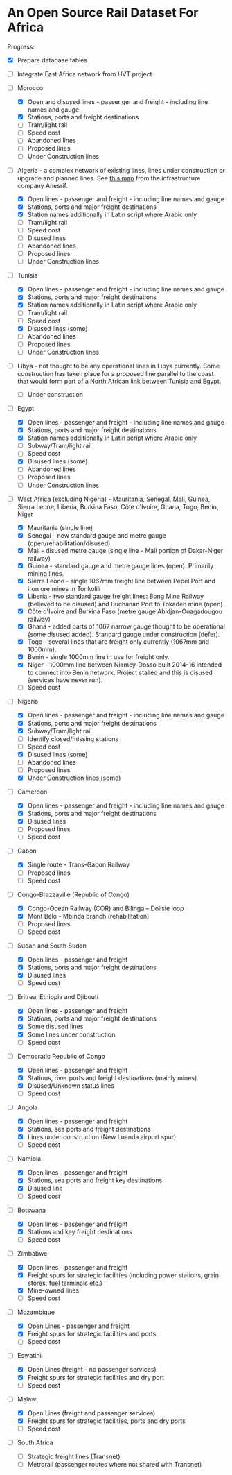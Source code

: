# An Open Source Rail Dataset For Africa

Progress:

- [x] Prepare database tables
- [ ] Integrate East Africa network from HVT project
- [ ] Morocco
  - [x] Open and disused lines - passenger and freight - including line names and gauge
  - [x] Stations, ports and freight destinations
  - [ ] Tram/light rail
  - [ ] Speed cost
  - [ ] Abandoned lines
  - [ ] Proposed lines
  - [ ] Under Construction lines
- [ ] Algeria - a complex network of existing lines, lines under construction or upgrade and planned lines. See [this map](/algeria/carte-rseau-ferr-national.jpg) from the infrastructure company Anesrif.

  - [x] Open lines - passenger and freight - including line names and gauge
  - [x] Stations, ports and major freight destinations
  - [x] Station names additionally in Latin script where Arabic only
  - [ ] Tram/light rail
  - [ ] Speed cost
  - [ ] Disused lines
  - [ ] Abandoned lines
  - [ ] Proposed lines
  - [ ] Under Construction lines
- [ ] Tunisia
  - [x] Open lines - passenger and freight - including line names and gauge
  - [x] Stations, ports and major freight destinations
  - [x] Station names additionally in Latin script where Arabic only
  - [ ] Tram/light rail
  - [ ] Speed cost
  - [x] Disused lines (some)
  - [ ] Abandoned lines
  - [ ] Proposed lines
  - [ ] Under Construction lines
- [ ] Libya - not thought to be any operational lines in Libya currently. Some construction has taken place for a proposed line parallel to the coast that would form part of a North African link between Tunisia and Egypt. 
  - [ ] Under construction
- [ ] Egypt
  - [x] Open lines - passenger and freight - including line names and gauge
  - [x] Stations, ports and major freight destinations
  - [x] Station names additionally in Latin script where Arabic only
  - [ ] Subway/Tram/light rail
  - [ ] Speed cost
  - [x] Disused lines (some)
  - [ ] Abandoned lines
  - [ ] Proposed lines
  - [ ] Under Construction lines
- [ ] West Africa (excluding Nigeria) - Mauritania, Senegal, Mali, Guinea, Sierra Leone, Liberia, Burkina Faso, Côte d'Ivoire, Ghana, Togo, Benin, Niger
  - [x] Mauritania (single line)
  - [x] Senegal - new standard gauge and metre gauge (open/rehabilitation/disused)
  - [x] Mali - disused metre gauge (single line - Mali portion of Dakar-Niger railway)
  - [x] Guinea - standard gauge and metre gauge lines (open). Primarily mining lines.
  - [x] Sierra Leone - single 1067mm freight line between Pepel Port and iron ore mines in Tonkolili
  - [x] Liberia - two standard gauge freight lines: Bong Mine Railway (believed to be disused) and Buchanan Port to Tokadeh mine (open)
  - [x] Côte d'Ivoire and Burkina Faso (metre gauge Abidjan-Ouagadougou railway)
  - [x] Ghana - added parts of 1067 narrow gauge thought to be operational (some disused added). Standard gauge under construction (defer).
  - [x] Togo - several lines that are freight only currently (1067mm and 1000mm).
  - [x] Benin - single 1000mm line in use for freight only.
  - [x] Niger - 1000mm line between Niamey-Dosso built 2014-16 intended to connect into Benin network. Project stalled and this is disused (services have never run).
  - [ ] Speed cost
- [ ] Nigeria
  - [x] Open lines - passenger and freight - including line names and gauge
  - [x] Stations, ports and major freight destinations
  - [x] Subway/Tram/light rail
  - [ ] Identify closed/missing stations
  - [ ] Speed cost
  - [x] Disused lines (some)
  - [ ] Abandoned lines
  - [ ] Proposed lines
  - [x] Under Construction lines (some)
- [ ] Cameroon
  - [x] Open lines - passenger and freight - including line names and gauge
  - [x] Stations, ports and major freight destinations
  - [x] Disused lines
  - [ ] Proposed lines
  - [ ] Speed cost
- [ ] Gabon
  - [x] Single route - Trans-Gabon Railway
  - [ ] Proposed lines
  - [ ] Speed cost
- [ ] Congo-Brazzaville (Republic of Congo)
  - [x] Congo-Ocean Railway (COR) and Bilinga – Dolisie  loop
  - [x] Mont Bélo - Mbinda branch (rehabilitation)
  - [ ] Proposed lines
  - [ ] Speed cost
- [ ] Sudan and South Sudan
  - [x] Open lines - passenger and freight
  - [x] Stations, ports and major freight destinations
  - [x] Disused lines
  - [ ] Speed cost
- [ ] Eritrea, Ethiopia and Djibouti
  - [x] Open lines - passenger and freight
  - [x] Stations, ports and major freight destinations
  - [x] Some disused lines
  - [x] Some lines under construction
  - [ ] Speed cost
- [ ] Democratic Republic of Congo
  - [x] Open lines - passenger and freight
  - [x] Stations, river ports and freight destinations (mainly mines)
  - [x] Disused/Unknown status lines
  - [ ] Speed cost
- [ ] Angola
  - [x] Open lines - passenger and freight
  - [x] Stations, sea ports and freight destinations
  - [x] Lines under construction (New Luanda airport spur)
  - [ ] Speed cost
- [ ] Namibia
  - [x] Open lines - passenger and freight
  - [x] Stations, sea ports and freight key destinations
  - [x] Disused line
  - [ ] Speed cost
- [ ] Botswana
  - [x] Open lines - passenger and freight
  - [x] Stations and key freight destinations
  - [ ] Speed cost
- [ ] Zimbabwe
  - [x] Open lines - passenger and freight
  - [x] Freight spurs for strategic facilities (including power stations, grain stores, fuel terminals etc.)
  - [x] Mine-owned lines
  - [ ] Speed cost
- [ ] Mozambique
  - [x] Open Lines - passenger and freight
  - [x] Freight spurs for strategic facilities and ports
  - [ ] Speed cost
- [ ] Eswatini
  - [x] Open Lines (freight - no passenger services)
  - [x] Freight spurs for strategic facilities and dry port
  - [ ] Speed cost
- [ ] Malawi
  - [x] Open Lines (freight and passenger services)
  - [x] Freight spurs for strategic facilities, ports and dry ports
  - [ ] Speed cost
- [ ] South Africa
  - [ ] Strategic freight lines (Transnet)
  - [ ] Metrorail (passenger routes where not shared with Transnet) 
